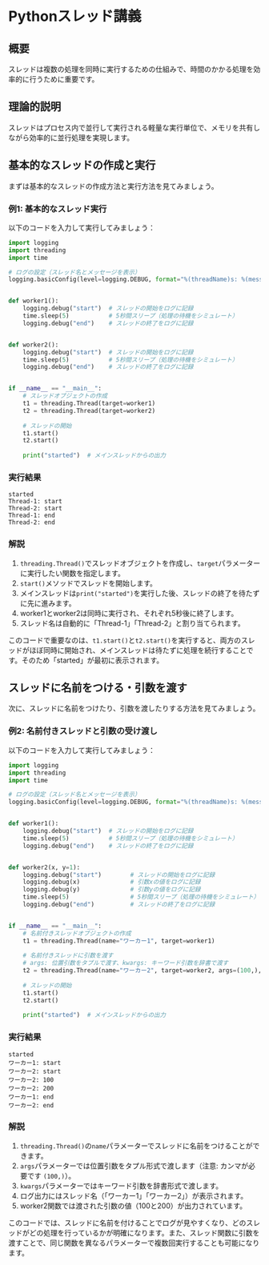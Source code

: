 # Pythonスレッド講義

## 概要
スレッドは複数の処理を同時に実行するための仕組みで、時間のかかる処理を効率的に行うために重要です。

## 理論的説明
スレッドはプロセス内で並行して実行される軽量な実行単位で、メモリを共有しながら効率的に並行処理を実現します。

## 基本的なスレッドの作成と実行

まずは基本的なスレッドの作成方法と実行方法を見てみましょう。

### 例1: 基本的なスレッド実行

以下のコードを入力して実行してみましょう：

```python
import logging
import threading
import time

# ログの設定（スレッド名とメッセージを表示）
logging.basicConfig(level=logging.DEBUG, format="%(threadName)s: %(message)s")


def worker1():
    logging.debug("start")  # スレッドの開始をログに記録
    time.sleep(5)           # 5秒間スリープ（処理の待機をシミュレート）
    logging.debug("end")    # スレッドの終了をログに記録


def worker2():
    logging.debug("start")  # スレッドの開始をログに記録
    time.sleep(5)           # 5秒間スリープ（処理の待機をシミュレート）
    logging.debug("end")    # スレッドの終了をログに記録


if __name__ == "__main__":
    # スレッドオブジェクトの作成
    t1 = threading.Thread(target=worker1)
    t2 = threading.Thread(target=worker2)
    
    # スレッドの開始
    t1.start()
    t2.start()
    
    print("started")  # メインスレッドからの出力
```

### 実行結果

```
started
Thread-1: start
Thread-2: start
Thread-1: end
Thread-2: end
```

### 解説
1. `threading.Thread()`でスレッドオブジェクトを作成し、`target`パラメーターに実行したい関数を指定します。
2. `start()`メソッドでスレッドを開始します。
3. メインスレッドは`print("started")`を実行した後、スレッドの終了を待たずに先に進みます。
4. worker1とworker2は同時に実行され、それぞれ5秒後に終了します。
5. スレッド名は自動的に「Thread-1」「Thread-2」と割り当てられます。

このコードで重要なのは、`t1.start()`と`t2.start()`を実行すると、両方のスレッドがほぼ同時に開始され、メインスレッドは待たずに処理を続行することです。そのため「started」が最初に表示されます。

## スレッドに名前をつける・引数を渡す

次に、スレッドに名前をつけたり、引数を渡したりする方法を見てみましょう。

### 例2: 名前付きスレッドと引数の受け渡し

以下のコードを入力して実行してみましょう：

```python
import logging
import threading
import time

# ログの設定（スレッド名とメッセージを表示）
logging.basicConfig(level=logging.DEBUG, format="%(threadName)s: %(message)s")


def worker1():
    logging.debug("start")  # スレッドの開始をログに記録
    time.sleep(5)           # 5秒間スリープ（処理の待機をシミュレート）
    logging.debug("end")    # スレッドの終了をログに記録


def worker2(x, y=1):
    logging.debug("start")        # スレッドの開始をログに記録
    logging.debug(x)              # 引数xの値をログに記録
    logging.debug(y)              # 引数yの値をログに記録
    time.sleep(5)                 # 5秒間スリープ（処理の待機をシミュレート）
    logging.debug("end")          # スレッドの終了をログに記録


if __name__ == "__main__":
    # 名前付きスレッドオブジェクトの作成
    t1 = threading.Thread(name="ワーカー1", target=worker1)
    
    # 名前付きスレッドに引数を渡す
    # args: 位置引数をタプルで渡す、kwargs: キーワード引数を辞書で渡す
    t2 = threading.Thread(name="ワーカー2", target=worker2, args=(100,), kwargs={"y": 200})
    
    # スレッドの開始
    t1.start()
    t2.start()
    
    print("started")  # メインスレッドからの出力
```

### 実行結果

```
started
ワーカー1: start
ワーカー2: start
ワーカー2: 100
ワーカー2: 200
ワーカー1: end
ワーカー2: end
```

### 解説
1. `threading.Thread()`の`name`パラメーターでスレッドに名前をつけることができます。
2. `args`パラメーターでは位置引数をタプル形式で渡します（注意: カンマが必要です `(100,)`）。
3. `kwargs`パラメーターではキーワード引数を辞書形式で渡します。
4. ログ出力にはスレッド名（「ワーカー1」「ワーカー2」）が表示されます。
5. worker2関数では渡された引数の値（100と200）が出力されています。

このコードでは、スレッドに名前を付けることでログが見やすくなり、どのスレッドがどの処理を行っているかが明確になります。また、スレッド関数に引数を渡すことで、同じ関数を異なるパラメーターで複数回実行することも可能になります。
